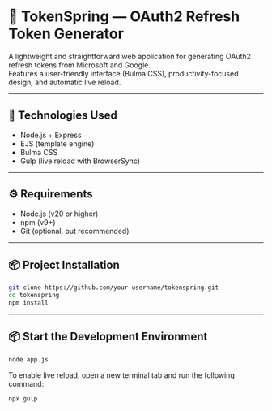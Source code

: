 # 🌱 TokenSpring — OAuth2 Refresh Token Generator

A lightweight and straightforward web application for generating OAuth2 refresh tokens from Microsoft and Google.  
Features a user-friendly interface (Bulma CSS), productivity-focused design, and automatic live reload.

---

## 🚀 Technologies Used

- Node.js + Express  
- EJS (template engine)  
- Bulma CSS  
- Gulp (live reload with BrowserSync)

---

## ⚙️ Requirements

- Node.js (v20 or higher)  
- npm (v9+)  
- Git (optional, but recommended)

---

## 📦 Project Installation

```bash
git clone https://github.com/your-username/tokenspring.git
cd tokenspring
npm install
```

---

## 📦 Start the Development Environment

```bash
node app.js
```

To enable live reload, open a new terminal tab and run the following command:

```bash
npx gulp
```